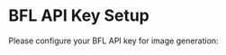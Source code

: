 # BFL API Key Setup

Please configure your BFL API key for image generation:

<lov-secret-form>
  <lov-secret name="BFL_API_KEY" description="BFL (Black Forest Labs) API Key for Flux image generation. This key is used by the Supabase Edge Function to authenticate with the BFL API." default-value="06ca1d6d-ae68-4f25-a3eb-6b1caae2fbae" />
</lov-secret-form>